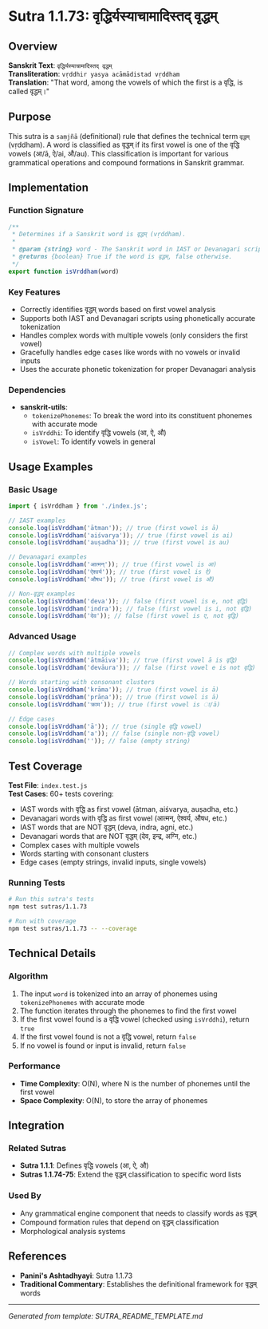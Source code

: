 # Sutra 1.1.73: वृद्धिर्यस्याचामादिस्तद् वृद्धम्

## Overview

**Sanskrit Text**: `वृद्धिर्यस्याचामादिस्तद् वृद्धम्`  
**Transliteration**: `vṛddhir yasya acāmādistad vṛddham`  
**Translation**: "That word, among the vowels of which the first is a वृद्धि, is called वृद्धम्।"

## Purpose

This sutra is a `saṃjñā` (definitional) rule that defines the technical term `वृद्धम्` (vṛddham). A word is classified as वृद्धम् if its first vowel is one of the वृद्धि vowels (आ/ā, ऐ/ai, औ/au). This classification is important for various grammatical operations and compound formations in Sanskrit grammar.

## Implementation

### Function Signature
```javascript
/**
 * Determines if a Sanskrit word is वृद्धम् (vṛddham).
 *
 * @param {string} word - The Sanskrit word in IAST or Devanagari script.
 * @returns {boolean} True if the word is वृद्धम्, false otherwise.
 */
export function isVrddham(word)
```

### Key Features
- Correctly identifies वृद्धम् words based on first vowel analysis
- Supports both IAST and Devanagari scripts using phonetically accurate tokenization
- Handles complex words with multiple vowels (only considers the first vowel)
- Gracefully handles edge cases like words with no vowels or invalid inputs
- Uses the accurate phonetic tokenization for proper Devanagari analysis

### Dependencies
- **sanskrit-utils**:
  - `tokenizePhonemes`: To break the word into its constituent phonemes with accurate mode
  - `isVrddhi`: To identify वृद्धि vowels (आ, ऐ, औ)
  - `isVowel`: To identify vowels in general

## Usage Examples

### Basic Usage
```javascript
import { isVrddham } from './index.js';

// IAST examples
console.log(isVrddham('ātman')); // true (first vowel is ā)
console.log(isVrddham('aiśvarya')); // true (first vowel is ai)
console.log(isVrddham('auṣadha')); // true (first vowel is au)

// Devanagari examples
console.log(isVrddham('आत्मन्')); // true (first vowel is आ)
console.log(isVrddham('ऐश्वर्य')); // true (first vowel is ऐ)
console.log(isVrddham('औषध')); // true (first vowel is औ)

// Non-वृद्धम् examples
console.log(isVrddham('deva')); // false (first vowel is e, not वृद्धि)
console.log(isVrddham('indra')); // false (first vowel is i, not वृद्धि)
console.log(isVrddham('देव')); // false (first vowel is ए, not वृद्धि)
```

### Advanced Usage
```javascript
// Complex words with multiple vowels
console.log(isVrddham('ātmāiva')); // true (first vowel ā is वृद्धि)
console.log(isVrddham('devāura')); // false (first vowel e is not वृद्धि)

// Words starting with consonant clusters
console.log(isVrddham('krāma')); // true (first vowel is ā)
console.log(isVrddham('prāṇa')); // true (first vowel is ā)
console.log(isVrddham('क्राम')); // true (first vowel is ा/ā)

// Edge cases
console.log(isVrddham('ā')); // true (single वृद्धि vowel)
console.log(isVrddham('a')); // false (single non-वृद्धि vowel)
console.log(isVrddham('')); // false (empty string)
```

## Test Coverage

**Test File**: `index.test.js`  
**Test Cases**: 60+ tests covering:
- IAST words with वृद्धि as first vowel (ātman, aiśvarya, auṣadha, etc.)
- Devanagari words with वृद्धि as first vowel (आत्मन्, ऐश्वर्य, औषध, etc.)
- IAST words that are NOT वृद्धम् (deva, indra, agni, etc.)
- Devanagari words that are NOT वृद्धम् (देव, इन्द्र, अग्नि, etc.)
- Complex cases with multiple vowels
- Words starting with consonant clusters
- Edge cases (empty strings, invalid inputs, single vowels)

### Running Tests
```bash
# Run this sutra's tests
npm test sutras/1.1.73

# Run with coverage
npm test sutras/1.1.73 -- --coverage
```

## Technical Details

### Algorithm
1. The input `word` is tokenized into an array of phonemes using `tokenizePhonemes` with accurate mode
2. The function iterates through the phonemes to find the first vowel
3. If the first vowel found is a वृद्धि vowel (checked using `isVrddhi`), return `true`
4. If the first vowel found is not a वृद्धि vowel, return `false`
5. If no vowel is found or input is invalid, return `false`

### Performance
- **Time Complexity**: O(N), where N is the number of phonemes until the first vowel
- **Space Complexity**: O(N), to store the array of phonemes

## Integration

### Related Sutras
- **Sutra 1.1.1**: Defines वृद्धि vowels (आ, ऐ, औ)
- **Sutras 1.1.74-75**: Extend the वृद्धम् classification to specific word lists

### Used By
- Any grammatical engine component that needs to classify words as वृद्धम्
- Compound formation rules that depend on वृद्धम् classification
- Morphological analysis systems

## References

- **Panini's Ashtadhyayi**: Sutra 1.1.73
- **Traditional Commentary**: Establishes the definitional framework for वृद्धम् words

---

*Generated from template: SUTRA_README_TEMPLATE.md*
